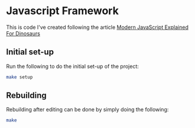 # Javascript Framework

This is code I've created following the article [Modern JavaScript Explained For Dinosaurs](https://medium.com/@peterxjang/modern-javascript-explained-for-dinosaurs-f695e9747b70)

## Initial set-up

Run the following to do the initial set-up of the project:

```bash
make setup
```

## Rebuilding

Rebuilding after editing can be done by simply doing the following:

```bash
make
```
